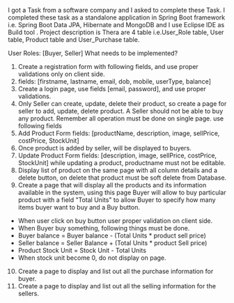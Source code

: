 I got a Task from a software company and I asked to complete these Task.
I completed these task as a standalone application in Spring Boot framework i.e. Spring Boot Data JPA, Hibernate and MongoDB and I use Eclipse IDE as Build tool . 
Project description is 
Thera are 4 table i.e.User_Role table, User table, Product table and User_Purchase table.

User Roles: [Buyer, Seller] 
What needs to be implemented? 
1) Create a registration form with following fields, and use proper validations only on 
client side. 
2) fields: [firstname, lastname, email, dob, mobile, userType, balance] 
3) Create a login page, use fields [email, password], and use proper validations. 
4) Only Seller can create, update, delete their product, so create a page for seller to add, 
update, delete product. A Seller should not be able to buy any product. Remember all 
operation must be done on single page. use following fields 
5) Add Product Form fields: [productName, description, image, sellPrice, costPrice, 
StockUnit] 
6) Once product is added by seller, will be displayed to buyers. 
7) Update Product Form fields: [description, image, sellPrice, costPrice, StockUnit] while 
updating a product, productname must not be editable. 
8) Display list of product on the same page with all column details and a delete button, on 
delete that product must be soft delete from Database. 
9) Create a page that will display all the products and its information available in the 
system, using this page Buyer will allow to buy particular product with a field "Total 
Units" to allow Buyer to specify how many items buyer want to buy and a Buy button. 
- When user click on buy button user proper validation on client side. 
- When Buyer buy something, following things must be done. 
- Buyer balance = Buyer balance - (Total Units * product sell price) 
- Seller balance = Seller Balance + (Total Units * product Sell price) 
- Product Stock Unit = Stock Unit - Total Units 
- When stock unit become 0, do not display on page. 
10) Create a page to display and list out all the purchase information for buyer. 
11) Create a page to display and list out all the selling information for the sellers. 
